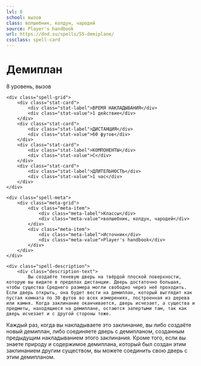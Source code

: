 ```yaml
---
lvl: 8
school: вызов
class: волшебник, колдун, чародей
source: Player's handbook
url: https://dnd.su/spells/55-demiplane/
cssclass: spell-card
---
```


<div class="spell-container">
    <div class="spell-header">
        <h1 class="spell-name">Демиплан</h1>
        <div class="spell-level">8 уровень, вызов</div>
    </div>
    
    <div class="spell-grid">
        <div class="stat-card">
            <div class="stat-label">ВРЕМЯ НАКЛАДЫВАНИЯ</div>
            <div class="stat-value">1 действие</div>
        </div>
        <div class="stat-card">
            <div class="stat-label">ДИСТАНЦИЯ</div>
            <div class="stat-value">60 футов</div>
        </div>
        <div class="stat-card">
            <div class="stat-label">КОМПОНЕНТЫ</div>
            <div class="stat-value">С</div>
        </div>
        <div class="stat-card">
            <div class="stat-label">ДЛИТЕЛЬНОСТЬ</div>
            <div class="stat-value">1 час</div>
        </div>
    </div>
    
    <div class="spell-meta">
        <div class="meta-grid">
            <div class="meta-item">
                <div class="meta-label">Классы</div>
                <div class="meta-value">волшебник, колдун, чародей</div>
            </div>
            <div class="meta-item">
                <div class="meta-label">Источник</div>
                <div class="meta-value">Player's handbook</div>
            </div>
        </div>
    </div>
    
    <div class="spell-description">
        <div class="description-text">
            Вы создаёте теневую дверь на твёрдой плоской поверхности, которую вы видите в пределах дистанции. Дверь достаточно большая, чтобы существа Среднего размера могли свободно через неё проходить. Если дверь открыть, она будет вести на демиплан, который выглядит как пустая комната по 30 футов во всех измерениях, построенная из дерева или камня. Когда заклинание оканчивается, дверь исчезает, а существа и предметы, находящиеся на демиплане, остаются запертыми там, так как дверь исчезает и с другой стороны тоже.
Каждый раз, когда вы накладываете это заклинание, вы либо создаёте новый демиплан, либо соединяете дверь с демипланом, созданным предыдущим накладыванием этого заклинания. Кроме того, если вы знаете природу и содержимое демиплана, который был создан этим заклинанием другим существом, вы можете соединить свою дверь с этим демипланом.
        </div>
    </div>
</div>